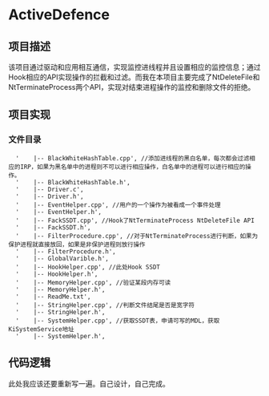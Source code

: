 # ActiveDefence

## 项目描述

该项目通过驱动和应用相互通信，实现监控进线程并且设置相应的监控信息；通过Hook相应的API实现操作的拦截和过滤。而我在本项目主要完成了NtDeleteFile和NtTerminateProcess两个API，实现对结束进程操作的监控和删除文件的拒绝。

## 项目实现

### 文件目录

```shell
  '    |-- BlackWhiteHashTable.cpp', //添加进线程的黑白名单，每次都会过滤相应的IRP，如果为黑名单中的进程则不可以进行相应操作，白名单中的进程可以进行相应的操作。
  '    |-- BlackWhiteHashTable.h',
  '    |-- Driver.c',
  '    |-- Driver.h',
  '    |-- EventHelper.cpp', //用户的一个操作为被看成一个事件处理
  '    |-- EventHelper.h',
  '    |-- FackSSDT.cpp', //Hook了NtTerminateProcess NtDeleteFile API
  '    |-- FackSSDT.h',
  '    |-- FilterProcedure.cpp', //对于NtTerminateProcess进行判断，如果为保护进程就直接放回，如果是非保护进程则放行操作
  '    |-- FilterProcedure.h',
  '    |-- GlobalVarible.h',
  '    |-- HookHelper.cpp', //此处Hook SSDT
  '    |-- HookHelper.h',
  '    |-- MemoryHelper.cpp', //验证某段内存可读
  '    |-- MemoryHelper.h',
  '    |-- ReadMe.txt',
  '    |-- StringHelper.cpp', //判断文件结尾是否是宽字符
  '    |-- StringHelper.h',
  '    |-- SystemHelper.cpp', //获取SSDT表，申请可写的MDL，获取KiSystemService地址
  '    |-- SystemHelper.h',
```

## 代码逻辑

此处我应该还要重新写一遍。自己设计，自己完成。
